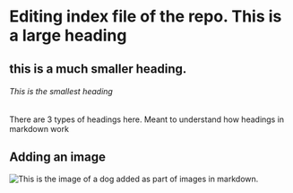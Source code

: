 # Editing index file of the repo. This is a large heading
## this is a much smaller heading.
###### This is the smallest heading  
There are 3 types of headings here. Meant to understand how headings in markdown work

## Adding an image
![This is the image of a dog added as part of images in markdown.](https://www.google.com/url?sa=i&url=https%3A%2F%2Fwww.goodhousekeeping.com%2Flife%2Fpets%2Fg4531%2Fcutest-dog-breeds%2F&psig=AOvVaw2AerfvRmVKiTp0O1A2b_uY&ust=1696270318335000&source=images&cd=vfe&ved=0CBEQjRxqFwoTCPjYjJqD1oEDFQAAAAAdAAAAABAE)
